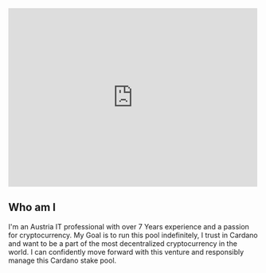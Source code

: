 <iframe width="500" height="360" frameborder="0" src="https://js.adapools.org/widget-dark.html?pool=c67805bc8c0116d54ace2de9f82d86e5c9108ca98c94e139f8aba727"><a href="https://adapools.org/pool/c67805bc8c0116d54ace2de9f82d86e5c9108ca98c94e139f8aba727">Detail</a></iframe>

## Who am I

I'm an Austria IT professional with over 7 Years experience and a passion for cryptocurrency. My Goal is to run this pool indefinitely, I trust in Cardano and want to be a part of the most decentralized cryptocurrency in the world. I can confidently move forward with this venture and responsibly manage this Cardano stake pool.  
